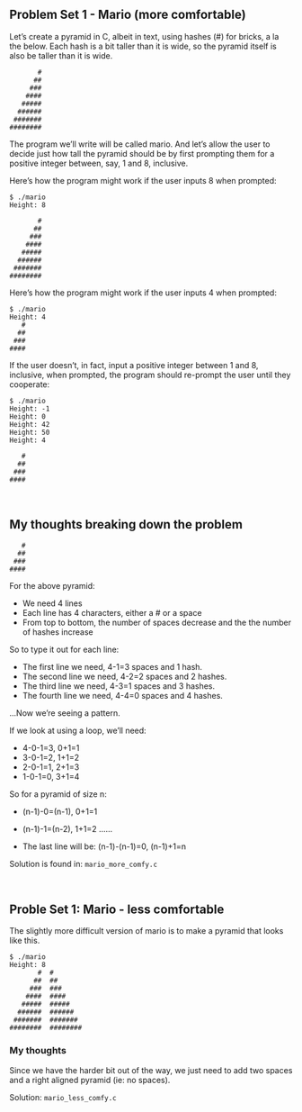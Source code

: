 ## Problem Set 1 - Mario (more comfortable)
Let’s create a pyramid in C, albeit in text, using hashes (#) for bricks, a la the below. Each hash is a bit taller than it is wide, so the pyramid itself is also be taller than it is wide.

```
       #
      ##
     ###
    ####
   #####
  ######
 #######
########
```

The program we’ll write will be called mario. And let’s allow the user to decide just how tall the pyramid should be by first prompting them for a positive integer between, say, 1 and 8, inclusive.

Here’s how the program might work if the user inputs 8 when prompted:

```
$ ./mario
Height: 8

       #
      ##
     ###
    ####
   #####
  ######
 #######
########
```
Here’s how the program might work if the user inputs 4 when prompted:

```
$ ./mario
Height: 4
   #
  ##
 ###
####
```

If the user doesn’t, in fact, input a positive integer between 1 and 8, inclusive, when prompted, the program should re-prompt the user until they cooperate:

```
$ ./mario
Height: -1
Height: 0
Height: 42
Height: 50
Height: 4

   #
  ##
 ###
####
```

<br>


## My thoughts breaking down the problem
```
   #
  ##
 ###
####
```
For the above pyramid:
- We need 4 lines
-  Each line has 4 characters, either a # or a space
- From top to bottom, the number of spaces decrease and the the number of hashes increase


So to type it out for each line:
- The first line we need, 4-1=3 spaces and 1 hash.
- The second line we need, 4-2=2 spaces and 2 hashes.
- The third line we need, 4-3=1 spaces and 3 hashes.
- The fourth line we need, 4-4=0 spaces and 4 hashes.

...Now we’re seeing a pattern.

If we look at using a loop, we’ll need:
- 4-0-1=3, 0+1=1
- 3-0-1=2, 1+1=2
- 2-0-1=1, 2+1=3
- 1-0-1=0, 3+1=4

So for a pyramid of size n:
- (n-1)-0=(n-1), 0+1=1
- (n-1)-1=(n-2), 1+1=2
......

- The last line will be: (n-1)-(n-1)=0, (n-1)+1=n

Solution is found in: `mario_more_comfy.c`


<br>

## Proble Set 1: Mario - less comfortable

The slightly more difficult version of mario is to make a pyramid that looks like this.

```
$ ./mario
Height: 8
       #  #
      ##  ##
     ###  ###
    ####  ####
   #####  #####
  ######  ######
 #######  #######
########  ########
```

### My thoughts
Since we have the harder bit out of the way, we just need to add two spaces and a right aligned pyramid (ie: no spaces).

Solution: `mario_less_comfy.c`
